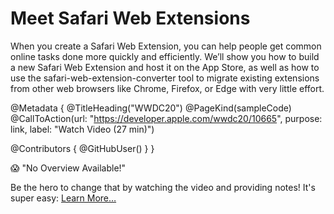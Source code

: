 # Meet Safari Web Extensions

When you create a Safari Web Extension, you can help people get common online tasks done more quickly and efficiently. We’ll show you how to build a new Safari Web Extension and host it on the App Store, as well as how to use the safari-web-extension-converter tool to migrate existing extensions from other web browsers like Chrome, Firefox, or Edge with very little effort.

@Metadata {
   @TitleHeading("WWDC20")
   @PageKind(sampleCode)
   @CallToAction(url: "https://developer.apple.com/wwdc20/10665", purpose: link, label: "Watch Video (27 min)")

   @Contributors {
      @GitHubUser(<replace this with your GitHub handle>)
   }
}

😱 "No Overview Available!"

Be the hero to change that by watching the video and providing notes! It's super easy:
 [Learn More…](https://wwdcnotes.github.io/WWDCNotes/documentation/wwdcnotes/contributing)
